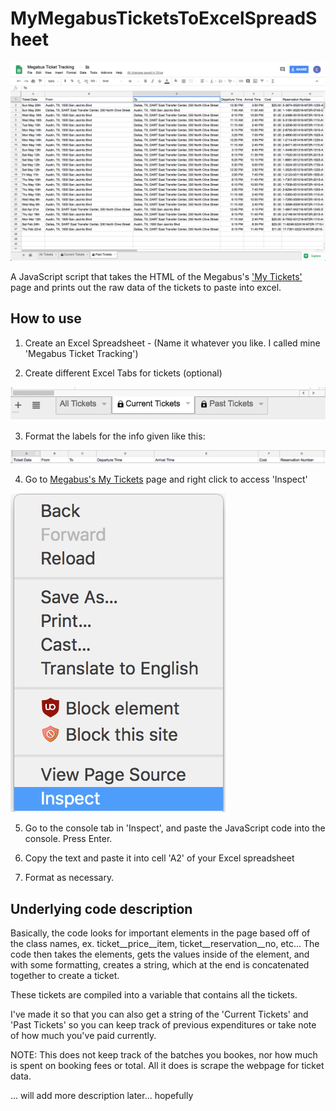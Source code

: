 # MyMegabusTicketsToExcelSpreadSheet
![Excel Spreadsheet](/Images/FinishedProduct.png)

A JavaScript script that takes the HTML of the Megabus's ['My Tickets'](https://us.megabus.com/account-management/my-tickets) page and prints out the raw data of the tickets to paste into excel.


## How to use

1. Create an Excel Spreadsheet - (Name it whatever you like. I called mine 'Megabus Ticket Tracking')

2. Create different Excel Tabs for tickets (optional)

![Sheet Tabs Format](/Images/SheetTabsFormat.png)

3. Format the labels for the info given like this:

![Label Format](/Images/LabelFormat.png)

4. Go to [Megabus's My Tickets](https://us.megabus.com/account-management/my-tickets) page and right click to access 'Inspect'

![Inspect Page](/Images/InspectHTML.png)

5. Go to the console tab in 'Inspect', and paste the JavaScript code into the console. Press Enter.

6. Copy the text and paste it into cell 'A2' of your Excel spreadsheet

7. Format as necessary.


## Underlying code description

Basically, the code looks for important elements in the page based off of the class names, ex. ticket__price__item, ticket__reservation__no, etc... The code then takes the elements, gets the values inside of the element, and with some formatting, creates a string, which at the end is concatenated together to create a ticket.

These tickets are compiled into a variable that contains all the tickets.

I've made it so that you can also get a string of the 'Current Tickets' and 'Past Tickets' so you can keep track of previous expenditures or take note of how much you've paid currently.

NOTE: This does not keep track of the batches you bookes, nor how much is spent on booking fees or total. All it does is scrape the webpage for ticket data.

... will add more description later... hopefully


